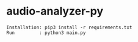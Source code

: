 # audio-analyzer-py
    Installation: pip3 install -r requirements.txt
    Run         : python3 main.py